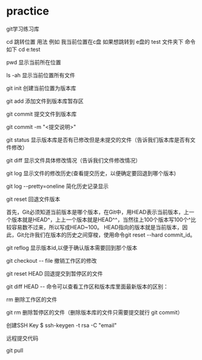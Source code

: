 # practice
git学习练习库

cd 跳转位置
用法
例如 我当前位置在c盘
如果想跳转到 e盘的 test 文件夹下
命令如下 cd e:test

pwd 显示当前所在位置

ls -ah 显示当前位置所有文件

git init  创建当前位置为版本库

git add <file> 添加文件到版本库暂存区

git commit 提交文件到版本库

git commit -m "<提交说明>"

git status 显示版本库是否有已修改但是未提交的文件（告诉我们版本库是否有文件修改）

git diff <file> 显示文件具体修改情况（告诉我们文件修改情况）

git log 显示文件的修改历史(查看提交历史，以便确定要回退到哪个版本)

git log --pretty=oneline 简化历史记录显示

git reset 回退文件版本

首先，Git必须知道当前版本是哪个版本，在Git中，用HEAD表示当前版本，上一个版本就是HEAD^，上上一个版本就是HEAD^^，当然往上100个版本写100个^比较容易数不过来，所以写成HEAD~100。
HEAD指向的版本就是当前版本，因此，Git允许我们在版本的历史之间穿梭，使用命令git reset --hard commit_id。

git reflog 显示版本id,以便于确认版本需要回到那个版本

git checkout -- file 撤销工作区的修改

git reset HEAD <file> 回退提交到暂停区的文件

git diff HEAD -- <file> 命令可以查看工作区和版本库里面最新版本的区别：

rm <filt>  删除工作区的文件

git rm <file>  删除暂停区的文件（删除版本库的文件只需要提交就行 git commit）

创建SSH Key
$ ssh-keygen -t rsa -C "email"

远程提交代码

git pull 





